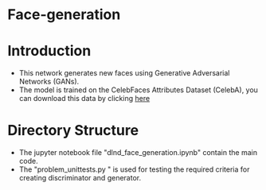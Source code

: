 # Face-generation

# Introduction

* This network generates new faces using Generative Adversarial Networks (GANs).
* The model is trained on the CelebFaces Attributes Dataset (CelebA), you can download this data by clicking [here](https://s3.amazonaws.com/video.udacity-data.com/topher/2018/November/5be7eb6f_processed-celeba-small/processed-celeba-small.zip)

# Directory Structure

* The jupyter notebook file "dlnd_face_generation.ipynb" contain the main code.
* The "problem_unittests.py " is used for testing the required criteria for creating discriminator and generator.

